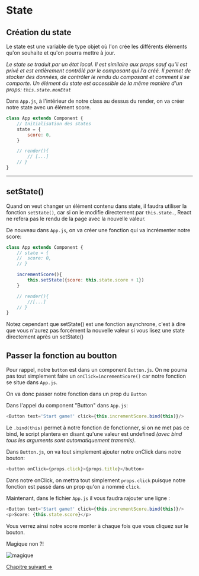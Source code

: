 # State

## Création du state

Le state est une variable de type objet où l'on crée les différents éléments qu'on souhaite et qu'on pourra mettre à jour.

_Le state se traduit par un état local. Il est similaire aux props sauf qu'il est privé et est entièrement contrôlé par le composant qui l'a créé. Il permet de stocker des données, de contrôler le rendu du composant et comment il se comporte. Un élément du state est accessible de la même manière d'un props: `this.state.monEtat`_

Dans `App.js`, à l'intérieur de notre class au dessus du render, on va créer notre state avec un élément score.

```js
class App extends Component {
	// Initialisation des states
  	state = {
    	score: 0,
	}

	// render(){
		// [...]
	// }
}
```
---

## setState()

Quand on veut changer un élément contenu dans state, il faudra utiliser la fonction `setState()`, car si on le modifie directement par `this.state.`, React ne refera pas le rendu de la page avec la nouvelle valeur.



De nouveau dans `App.js`, on va créer une fonction qui va incrémenter notre score:

```js
class App extends Component {
	// state = {
	//	score: 0,
	// }

	incrementScore(){
		this.setState({score: this.state.score + 1})
	}

	// render(){
		//[...]
	// }
}
```

Notez cependant que setState() est une fonction asynchrone, c'est à dire que vous n'aurez pas forcément la nouvelle valeur si vous lisez une state directement après un setState()

## Passer la fonction au boutton

Pour rappel, notre `button` est dans un component `Button.js`. On ne pourra pas tout simplement faire un `onClick=incrementScore()` car notre fonction se situe dans `App.js`.

On va donc passer notre fonction dans un prop du `Button`

Dans l'appel du component "Button" dans `App.js`:

```js
<Button text='Start game!' click={this.incrementScore.bind(this)}/>
```

Le `.bind(this)` permet à notre fonction de fonctionner, si on ne met pas ce bind, le script plantera en disant qu'une  valeur est undefined *(avec bind tous les arguments sont automatiquement transmis)*.

Dans `Button.js`, on va tout simplement ajouter notre onClick dans notre bouton:

```js
<button onClick={props.click}>{props.title}</button>
```

Dans notre onClick, on mettra tout simplement `props.click` puisque notre fonction est passé dans un prop qu'on a nommé `click`.

Maintenant, dans le fichier `App.js` il vous faudra rajouter une ligne :

```js
<Button text='Start game!' click={this.incrementScore.bind(this)}/>
<p>Score: {this.state.score}</p>
```

Vous verrez ainsi notre score monter à chaque fois que vous cliquez sur le bouton.

Magique non ?!

![magique](https://media.giphy.com/media/QIiqoufLNmWo8/giphy.gif)

[Chapitre suivant =>](07-board.md)